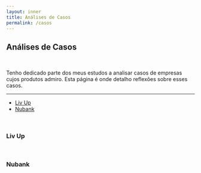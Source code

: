 ```yaml
---
layout: inner
title: Análises de Casos
permalink: /casos
---
```


## Análises de Casos

<br>

Tenho dedicado parte dos meus estudos a analisar casos de empresas cujos produtos admiro. Esta página é onde detalho reflexões sobre esses casos.

<hr>

- [Liv Up](#liv-up)
- [Nubank](#nubank)

<br>

### Liv Up

<br>

### Nubank
